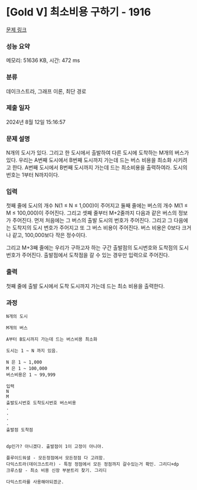 # [Gold V] 최소비용 구하기 - 1916 

[문제 링크](https://www.acmicpc.net/problem/1916) 

### 성능 요약

메모리: 51636 KB, 시간: 472 ms

### 분류

데이크스트라, 그래프 이론, 최단 경로

### 제출 일자

2024년 8월 12일 15:16:57

### 문제 설명

<p>N개의 도시가 있다. 그리고 한 도시에서 출발하여 다른 도시에 도착하는 M개의 버스가 있다. 우리는 A번째 도시에서 B번째 도시까지 가는데 드는 버스 비용을 최소화 시키려고 한다. A번째 도시에서 B번째 도시까지 가는데 드는 최소비용을 출력하여라. 도시의 번호는 1부터 N까지이다.</p>

### 입력 

 <p>첫째 줄에 도시의 개수 N(1 ≤ N ≤ 1,000)이 주어지고 둘째 줄에는 버스의 개수 M(1 ≤ M ≤ 100,000)이 주어진다. 그리고 셋째 줄부터 M+2줄까지 다음과 같은 버스의 정보가 주어진다. 먼저 처음에는 그 버스의 출발 도시의 번호가 주어진다. 그리고 그 다음에는 도착지의 도시 번호가 주어지고 또 그 버스 비용이 주어진다. 버스 비용은 0보다 크거나 같고, 100,000보다 작은 정수이다.</p>

<p>그리고 M+3째 줄에는 우리가 구하고자 하는 구간 출발점의 도시번호와 도착점의 도시번호가 주어진다. 출발점에서 도착점을 갈 수 있는 경우만 입력으로 주어진다.</p>

### 출력 

 <p>첫째 줄에 출발 도시에서 도착 도시까지 가는데 드는 최소 비용을 출력한다.</p>

### 과정

```
N개의 도시

M개의 버스

A부터 B도시까지 가는데 드는 버스비용 최소화

도시는 1 ~ N 까지 있음.

N 은 1 ~ 1,000
M 은 1 ~ 100,000
버스비용은 1 ~ 99,999

입력
N
M
출발도시번호 도착도시번호 버스비용 
.
.
.
.
출발점 도착점


dp인가? 아니겠다. 출발점이 1이 고정이 아니야.

플루이드워셜 - 모든정점에서 모든정점 다 고려함.
다익스트라(데이크스트라) - 특정 정점에서 모든 정점까지 갈수있는거 확인. 그리디+dp
크루스칼 - 최소 비용 신장 부분트리 찾기. 그리디

다익스트라를 사용해야되겠군.
```
